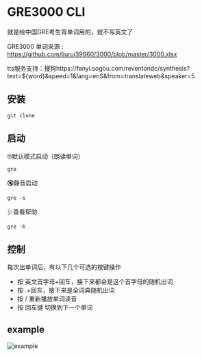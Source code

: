 # GRE3000 CLI

就是给中国GRE考生背单词用的，就不写英文了

GRE3000 单词来源 : https://github.com/liurui39660/3000/blob/master/3000.xlsx

tts服务支持：搜狗https://fanyi.sogou.com/reventondc/synthesis?text=${word}&speed=1&lang=enS&from=translateweb&speaker=5

## 安装
``` shell
git clone 
```
## 启动

🤓默认模式启动（朗读单词）

```shell
gre 
```

🔇静音启动

```shell
gre -s
```

🩺查看帮助

```shell
gre -h
```

## 控制

每次出单词后，有以下几个可选的按键操作

* 按 英文首字母+回车，接下来都会是这个首字母的随机出词
* 按 .+回车，接下来是全词典随机出词
* 按 / 重新播放单词读音
* 按 回车键 切换到下一个单词

## example

![example](https://github.com/Dramalf/GRE3000-cli/assets/43701793/eedafe5d-eadb-4b6a-9355-067c2c197efa)
